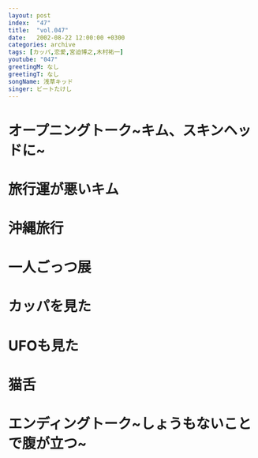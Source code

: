 ```yaml
---
layout: post
index:  "47"
title:  "vol.047"
date:   2002-08-22 12:00:00 +0300
categories: archive
tags: [カッパ,恋愛,宮迫博之,木村祐一]
youtube: "047"
greetingM: なし
greetingT: なし
songName: 浅草キッド
singer: ビートたけし
---
```

# オープニングトーク~キム、スキンヘッドに~

# 旅行運が悪いキム

# 沖縄旅行

# 一人ごっつ展

# カッパを見た

# UFOも見た

# 猫舌

# エンディングトーク~しょうもないことで腹が立つ~
